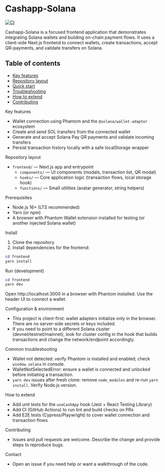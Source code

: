 # Cashapp-Solana

[![CI](https://github.com/shubhamjain1402/Cashapp-Solana/actions/workflows/ci.yml/badge.svg)](https://github.com/shubhamjain1402/Cashapp-Solana/actions)

Cashapp-Solana is a focused frontend application that demonstrates integrating Solana wallets and building on-chain payment flows. It uses a client-side Next.js frontend to connect wallets, create transactions, accept QR-payments, and validate transfers on Solana.

## Table of contents

- [Key features](#key-features)
- [Repository layout](#repository-layout)
- [Quick start](#quick-start)
- [Troubleshooting](#common-troubleshooting)
- [How to extend](#how-to-extend)
- [Contributing](#contributing)

Key features
- Wallet connection using Phantom and the `@solana/wallet-adapter` ecosystem
- Create and send SOL transfers from the connected wallet
- Generate and accept Solana Pay QR payments and validate incoming transfers
- Persist transaction history locally with a safe localStorage wrapper

Repository layout
- `frontend/` — Next.js app and entrypoint
   - `components/` — UI components (modals, transaction list, QR modal)
   - `hooks/` — Core application logic (transaction flows, local storage hook)
   - `functions/` — Small utilities (avatar generator, string helpers)

Prerequisites
- Node.js 16+ (LTS recommended)
- Yarn (or npm)
- A browser with Phantom Wallet extension installed for testing (or another injected Solana wallet)

Install
1. Clone the repository
2. Install dependencies for the frontend:

```powershell
cd frontend
yarn install
```

Run (development)

```powershell
cd frontend
yarn dev
```

Open http://localhost:3000 in a browser with Phantom installed. Use the header UI to connect a wallet.

Configuration & environment
- This project is client-first: wallet adapters initialize only in the browser. There are no server-side secrets or keys included.
- If you need to point to a different Solana cluster (devnet/testnet/mainnet), look for cluster config in the hook that builds transactions and change the network/endpoint accordingly.

Common troubleshooting
- Wallet not detected: verify Phantom is installed and enabled; check `window.solana` in console.
- WalletNotSelectedError: ensure a wallet is connected and unlocked before initiating a transaction.
- `yarn dev` issues after fresh clone: remove `node_modules` and re-run `yarn install`. Verify Node.js version.

How to extend
- Add unit tests for the `useCashApp` hook (Jest + React Testing Library)
- Add CI (GitHub Actions) to run lint and build checks on PRs
- Add E2E tests (Cypress/Playwright) to cover wallet connection and transaction flows

Contributing
- Issues and pull requests are welcome. Describe the change and provide steps to reproduce bugs.

Contact
- Open an issue if you need help or want a walkthrough of the code.
